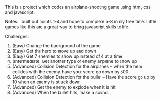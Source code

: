 This is a project which codes an airplane-shooting  game using html, css and javascript.

Notes: I built out points 1-4 and hope to complete 5-8 in my free time. Little games like this are a great way to bring javascript skills to life.

Challenges:

1. (Easy) Change the background of the game
2. (Easy) Get the hero to move up and down
3. (Easy) Get 7 enemies to show up instead of 4 at a time
4. (Intermediate) Get another type of enemy airplane to show up
5. (Advanced) Collision Detection for the airplanes – when the hero collides with the enemy, have your score go down by 500.
6. (Advanced) Collision Detection for the bullet – Have the score go up by 10 when an enemy is struck down.
7. (Advanced) Get the enemy to explode when it is hit
8. (Advanced) When the bullet hits, make a sound.

